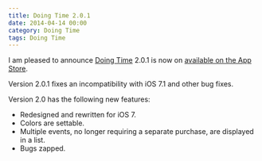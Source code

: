 ```yaml
---
title: Doing Time 2.0.1
date: 2014-04-14 00:00
category: Doing Time
tags: Doing Time
---
```


I am pleased to announce [Doing Time](/doing-time) 2.0.1 is now on [available on the App Store](http://itunes.apple.com/us/app/doing-time/id416919186?mt=8&ls=1).

Version 2.0.1 fixes an incompatibility with iOS 7.1 and other bug fixes.

Version 2.0 has the following new features:

-   Redesigned and rewritten for iOS 7.
-   Colors are settable.
-   Multiple events, no longer requiring a separate purchase, are displayed in a list.
-   Bugs zapped.
